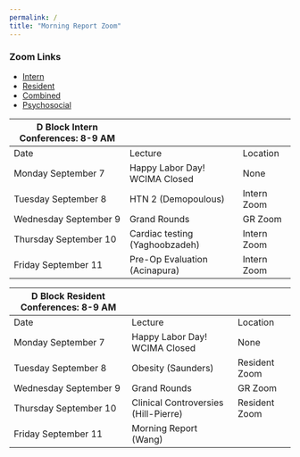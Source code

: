 ```yaml
---
permalink: /
title: "Morning Report Zoom"
---
```

### Zoom Links
- [Intern](https://weillcornell.zoom.us/j/93921635898?pwd=eUdBbTE1aXA4ZEdSTnc0UkR2bmdiQT09)
- [Resident](https://weillcornell.zoom.us/j/97669112958?pwd=TGJGZmlacElHcjZMQ3FpTkRaTXBFQT09)
- [Combined](https://weillcornell.zoom.us/j/98868047198?pwd=c3J6cWdXSEV0Q3EvSWNwdmg3dXIrdz09) 
- [Psychosocial](https://weillcornell.zoom.us/j/208984346?pwd=WEMxYXI5ZkM5T2JYNVZqOEVUZW95dz09)

| D Block Intern Conferences: 8-9 AM   |  |  |
| ------------------------------------ | ------------------------------------ |------------------------------------- |
| Date                                 | Lecture | Location |
| Monday September 7                   | Happy Labor Day! WCIMA Closed | None |
| Tuesday September 8                  | HTN 2 (Demopoulous) | Intern Zoom |
| Wednesday September 9                | Grand Rounds | GR Zoom |
| Thursday September 10                | Cardiac testing (Yaghoobzadeh) | Intern Zoom |
| Friday September 11                  | Pre-Op Evaluation (Acinapura) |  Intern Zoom |


| D Block Resident Conferences: 8-9 AM | |   |
| ------------------------------------ | ------------------------------------ |------------------------------------- |
| Date                                 | Lecture | Location |
| Monday September 7                   | Happy Labor Day! WCIMA Closed | None |
| Tuesday September 8                  | Obesity (Saunders) | Resident Zoom |
| Wednesday September 9                | Grand Rounds | GR Zoom |
| Thursday September 10                | Clinical Controversies (Hill-Pierre) | Resident Zoom  <br> |
| Friday September 11                  | Morning Report (Wang) |
